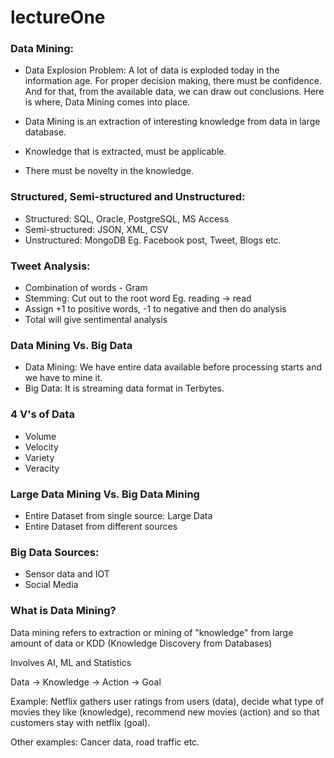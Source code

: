 # lectureOne


### Data Mining:

* Data Explosion Problem: A lot of data is exploded today in the information age. For proper decision making, there must be confidence. And for that, from the available data, we can draw out conclusions. Here is where, Data Mining comes into place.

* Data Mining is an extraction of interesting knowledge from data in large database.

* Knowledge that is extracted, must be applicable.

* There must be novelty in the knowledge.

### Structured, Semi-structured and Unstructured:

* Structured: SQL, Oracle, PostgreSQL, MS Access
* Semi-structured: JSON, XML, CSV 
* Unstructured: MongoDB Eg. Facebook post, Tweet, Blogs etc.

### Tweet Analysis:
* Combination of words - Gram
* Stemming: Cut out to the root word Eg. reading -> read
* Assign +1 to positive words, -1 to negative and then do analysis
* Total will give sentimental analysis

### Data Mining Vs. Big Data

* Data Mining: We have entire data available before processing starts and we have to mine it.
* Big Data: It is streaming data format in Terbytes.

### 4 V's of Data

* Volume
* Velocity
* Variety
* Veracity

### Large Data Mining Vs. Big Data Mining

* Entire Dataset from single source: Large Data
* Entire Dataset from different sources

### Big Data Sources:

* Sensor data and IOT
* Social Media 

### What is Data Mining?

Data mining refers to extraction or mining of "knowledge" from large amount of data or KDD (Knowledge Discovery from Databases)

Involves AI, ML and Statistics

Data -> Knowledge -> Action -> Goal

Example: Netflix gathers user ratings from users (data), decide what type of movies they like (knowledge), recommend new movies (action) and so that customers stay with netflix (goal).

Other examples: Cancer data, road traffic etc.
